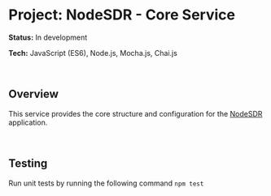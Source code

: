 # Project: NodeSDR - Core Service

<strong>Status:</strong> In development

<strong>Tech:</strong> JavaScript (ES6), Node.js, Mocha.js, Chai.js

<br>

## Overview

This service provides the core structure and configuration for the <a href="https://github.com/barrygee/NodeSDR">NodeSDR</a> application.

<br>

## Testing

Run unit tests by running the following command ```npm test```